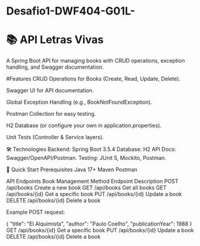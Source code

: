 # Desafio1-DWF404-G01L-

# 📚 API Letras Vivas

A Spring Boot API for managing books with CRUD operations, exception handling, and Swagger documentation.

#Features
CRUD Operations for Books (Create, Read, Update, Delete).

Swagger UI for API documentation.

Global Exception Handling (e.g., BookNotFoundException).

Postman Collection for easy testing.

H2 Database (or configure your own in application.properties).

Unit Tests (Controller & Service layers).

🛠️ Technologies
Backend: Spring Boot 3.5.4
Database: H2 
API Docs: Swagger/OpenAPI/Postman.
Testing: JUnit 5, Mockito, Postman.


🚀 Quick Start
Prerequisites
Java 17+
Maven
Postman

API Endpoints
Book Management
Method	Endpoint	Description
POST	/api/books	Create a new book
GET	/api/books	Get all books
GET	/api/books/{id}	Get a specific book
PUT	/api/books/{id}	Update a book
DELETE	/api/books/{id}	Delete a book

Example POST request:

{
        "title": "El Alquimista",
        "author": "Paulo Coelho",
        "publicationYear": 1988
    }
GET	/api/books/{id}	Get a specific book
PUT	/api/books/{id}	Update a book
DELETE	/api/books/{id}	Delete a book
